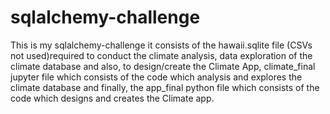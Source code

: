 # sqlalchemy-challenge

This is my sqlalchemy-challenge it consists of the hawaii.sqlite file (CSVs not used)required to conduct the climate analysis, data exploration of the climate database and also, to design/create the Climate App, 
climate_final jupyter file which consists of the code which analysis and explores the climate database and finally, the app_final python file which consists of the code which designs and creates the Climate app.


